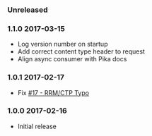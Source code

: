### Unreleased
  
### 1.1.0 2017-03-15
  - Log version number on startup
  - Add correct content type header to request
  - Align async consumer with Pika docs

### 1.0.1 2017-02-17
  - Fix [#17 - RRM/CTP Typo](https://github.com/ONSdigital/sdx-receipt-ctp/issues/17)

### 1.0.0 2017-02-16
  - Initial release
